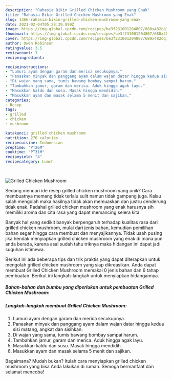 ```yaml
---
description: "Rahasia Bikin Grilled Chicken Mushroom yang Enak"
title: "Rahasia Bikin Grilled Chicken Mushroom yang Enak"
slug: 1366-rahasia-bikin-grilled-chicken-mushroom-yang-enak
date: 2021-02-04T05:28:39.899Z
image: https://img-global.cpcdn.com/recipes/be3f231001204807/680x482cq70/grilled-chicken-mushroom-foto-resep-utama.jpg
thumbnail: https://img-global.cpcdn.com/recipes/be3f231001204807/680x482cq70/grilled-chicken-mushroom-foto-resep-utama.jpg
cover: https://img-global.cpcdn.com/recipes/be3f231001204807/680x482cq70/grilled-chicken-mushroom-foto-resep-utama.jpg
author: Owen Robinson
ratingvalue: 3.5
reviewcount: 3
recipeingredient:

recipeinstructions:
- "Lumuri ayam dengan garam dan merica secukupnya."
- "Panaskan minyak dan panggang ayam dalam wajan datar hingga kedua sisi matang, angkat dan sisihkan."
- "Di wajan yang sama, tumis bawang bombay sampai harum."
- "Tambahkan jamur, garam dan merica. Aduk hingga agak layu."
- "Masukkan kaldu dan susu. Masak hingga mendidih."
- "Masukkan ayam dan masak selama 5 menit dan sajikan."
categories:
- Resep
tags:
- grilled
- chicken
- mushroom

katakunci: grilled chicken mushroom 
nutrition: 270 calories
recipecuisine: Indonesian
preptime: "PT26M"
cooktime: "PT31M"
recipeyield: "4"
recipecategory: Lunch

---
```



![Grilled Chicken Mushroom](https://img-global.cpcdn.com/recipes/be3f231001204807/680x482cq70/grilled-chicken-mushroom-foto-resep-utama.jpg)

Sedang mencari ide resep grilled chicken mushroom yang unik? Cara membuatnya memang tidak terlalu sulit namun tidak gampang juga. Kalau salah mengolah maka hasilnya tidak akan memuaskan dan justru cenderung tidak enak. Padahal grilled chicken mushroom yang enak harusnya sih memiliki aroma dan cita rasa yang dapat memancing selera kita.



Banyak hal yang sedikit banyak berpengaruh terhadap kualitas rasa dari grilled chicken mushroom, mulai dari jenis bahan, kemudian pemilihan bahan segar hingga cara membuat dan menyajikannya. Tidak usah pusing jika hendak menyiapkan grilled chicken mushroom yang enak di mana pun anda berada, karena asal sudah tahu triknya maka hidangan ini dapat jadi suguhan istimewa.


Berikut ini ada beberapa tips dan trik praktis yang dapat diterapkan untuk mengolah grilled chicken mushroom yang siap dikreasikan. Anda dapat membuat Grilled Chicken Mushroom memakai 0 jenis bahan dan 6 tahap pembuatan. Berikut ini langkah-langkah untuk menyiapkan hidangannya.

<!--inarticleads1-->

##### Bahan-bahan dan bumbu yang diperlukan untuk pembuatan Grilled Chicken Mushroom:





<!--inarticleads2-->

##### Langkah-langkah membuat Grilled Chicken Mushroom:

1. Lumuri ayam dengan garam dan merica secukupnya.
1. Panaskan minyak dan panggang ayam dalam wajan datar hingga kedua sisi matang, angkat dan sisihkan.
1. Di wajan yang sama, tumis bawang bombay sampai harum.
1. Tambahkan jamur, garam dan merica. Aduk hingga agak layu.
1. Masukkan kaldu dan susu. Masak hingga mendidih.
1. Masukkan ayam dan masak selama 5 menit dan sajikan.




Bagaimana? Mudah bukan? Itulah cara menyiapkan grilled chicken mushroom yang bisa Anda lakukan di rumah. Semoga bermanfaat dan selamat mencoba!
